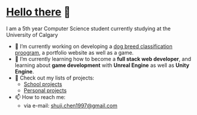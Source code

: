# [Hello there](https://c.tenor.com/QFSdaXEwtBAAAAAC/hello-there-general-kenobi.gif) 👋
I am a 5th year Computer Science student currently studying at the University of Calgary

- 🔭 I’m currently working on developing a [dog breed classification proogram](https://github.com/csj9703/dbc-Dog-Breed-Classifier), a portfolio website as well as a game.
- 🌱 I’m currently learning how to become a **full stack web developer**, and learning about **game development** with **Unreal Engine** as well as **Unity Engine**.
- 🌟 Check out my lists of projects:
  - [School projects](https://github.com/stars/csj9703/lists/school-projects)
  - [Personal projects](https://github.com/stars/csj9703/lists/star2-personal-side-projects) 
- 📫 How to reach me: 
  - via e-mail: [shuji.chen1997@gmail.com](mailto:shuji.chen1997@gmail.com)
<!--
**csj9703/csj9703** is a ✨ _special_ ✨ repository because its `README.md` (this file) appears on your GitHub profile.

Here are some ideas to get you started:

- 🔭 I’m currently working on ...
- 🌱 I’m currently learning ...
- 👯 I’m looking to collaborate on ...
- 🤔 I’m looking for help with ...
- 💬 Ask me about ...
- 📫 How to reach me: ...
- 😄 Pronouns: ...
- ⚡ Fun fact: ...
-->
